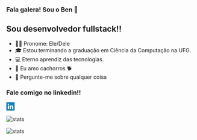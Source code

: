 ### Fala galera! Sou o Ben 👋

## Sou desenvolvedor fullstack!!
- 👨‍💻 Pronome: Ele/Dele 
- 🎓 Estou terminando a graduação em Ciência da Computação na UFG.
- 💻 Eterno aprendiz das tecnologias.
- 🥰 Eu amo cachorros 🐕
- 💬 Pergunte-me sobre qualquer coisa

### Fale comigo no linkedin!!
[<img align="left" alt="Ben | LinkedIn" width="22px" src="linkedin.png" />][linkedin]
<br />
<br />
<img height="140em" align="center" alt="stats" src="https://github-readme-stats.vercel.app/api?username=benhurfaria&count_private=true&theme=radical" height="400" />

<img height="140em" align="center" alt="stats" src="https://github-readme-stats.vercel.app/api/top-langs/?username=benhurfaria&show_icons=true&layout=compact&theme=radical" height="400"/>

[linkedin]: https://www.linkedin.com/in/ben-hur-faria-a057a21b2/
